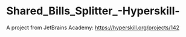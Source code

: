 # Shared_Bills_Splitter_-Hyperskill-

A project from JetBrains Academy: https://hyperskill.org/projects/142

